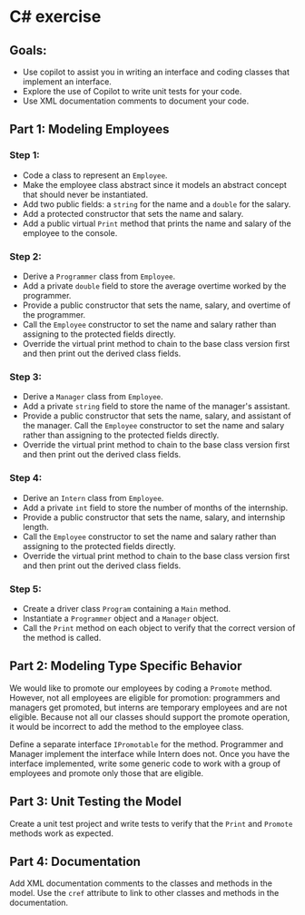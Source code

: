 # C# exercise

## Goals:
- Use copilot to assist you in writing an interface and coding classes that implement an interface.
- Explore the use of Copilot to write unit tests for your code.
- Use XML documentation comments to document your code.

## Part 1: Modeling Employees

### Step 1:
- Code a class to represent an `Employee`. 
- Make the employee class abstract since it models an abstract concept that should never be instantiated. 
- Add two public fields: a `string` for the name and a `double` for the salary.
- Add a protected constructor that sets the name and salary. 
- Add a public virtual `Print` method that prints the name and salary of the employee to the console.
### Step 2:
- Derive a `Programmer` class from `Employee`.
- Add a private `double` field to store the average overtime worked by the programmer.
- Provide a public constructor that sets the name, salary, and overtime of the programmer.
- Call the `Employee` constructor to set the name and salary rather than assigning to the protected fields directly. 
- Override the virtual print method to chain to the base class version first and then print out the derived class fields.
### Step 3:
- Derive a `Manager` class from `Employee`. 
- Add a private `string` field to store the name of the manager's assistant.
- Provide a public constructor that sets the name, salary, and assistant of the manager. Call the `Employee` constructor to set the name and salary rather than assigning to the protected fields directly. 
- Override the virtual print method to chain to the base class version first and then print out the derived class fields.
### Step 4:
- Derive an `Intern` class from `Employee`.
- Add a private `int` field to store the number of months of the internship.
- Provide a public constructor that sets the name, salary, and internship length.
- Call the `Employee` constructor to set the name and salary rather than assigning to the protected fields directly. 
- Override the virtual print method to chain to the base class version first and then print out the derived class fields.
### Step 5:
- Create a driver class `Program` containing a `Main` method.
- Instantiate a `Programmer` object and a `Manager` object. 
- Call the `Print` method on each object to verify that the correct version of the method is called.

## Part 2: Modeling Type Specific Behavior

We would like to promote our employees by coding a `Promote` method. However, not all employees are eligible for promotion: programmers and managers get promoted, but interns are temporary employees and are not eligible. Because not all our classes should support the promote operation, it would be incorrect to add the method to the employee class. 

Define a separate interface `IPromotable` for the method. Programmer and Manager implement the interface while Intern does not. Once you have the interface implemented, write some generic code to work with a group of employees and promote only those that are eligible.

## Part 3: Unit Testing the Model

Create a unit test project and write tests to verify that the `Print` and `Promote` methods work as expected. 

## Part 4: Documentation

Add XML documentation comments to the classes and methods in the model. Use the `cref` attribute to link to other classes and methods in the documentation. 




